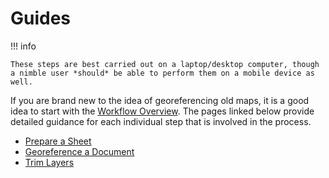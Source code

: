 # Guides

!!! info
    
    These steps are best carried out on a laptop/desktop computer, though a nimble user *should* be able to perform them on a mobile device as well.

If you are brand new to the idea of georeferencing old maps, it is a good idea to start with the [Workflow Overview](../index.md#workflow-overview). The pages linked below provide detailed guidance for each individual step that is involved in the process.

- [Prepare a Sheet](./preparation.md)
- [Georeference a Document](./georeferencing.md)
- [Trim Layers](./trimming.md)
